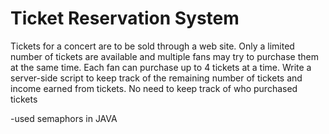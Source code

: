 # Ticket Reservation System
Tickets for a concert are to be sold through a web site. Only a limited number of tickets are available
and multiple fans may try to purchase them at the same time. Each fan can purchase up to 4 tickets
at a time. Write a server-side script to keep track of the remaining number of tickets and income
earned from tickets. No need to keep track of who purchased tickets

-used semaphors in JAVA
